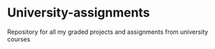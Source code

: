 # University-assignments
Repository for all my graded projects and assignments from university courses
